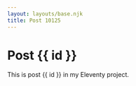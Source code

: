 ```yaml
---
layout: layouts/base.njk
title: Post 10125
---
```


# Post {{ id }}

This is post {{ id }} in my Eleventy project.
